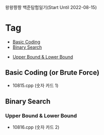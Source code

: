 왕왕짱짱 백준탐험일기(Start Until 2022-08-15)

# Tag
- [Basic Coding](#basic-coding-or-brute-force)
- [Binary Search](#binary-search)
* [Upper Bound & Lower Bound](#upper-bound--lower-bound)

## Basic Coding (or Brute Force)
- 10815.cpp (숫자 카드 1)
## Binary Search
### Upper Bound & Lower Bound
- 10816.cpp (숫자 카드 2)